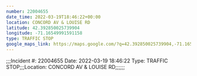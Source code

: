 ```yaml
---
number: 22004655
date_time: 2022-03-19T18:46:22+00:00
location: CONCORD AV & LOUISE RD
latitude: 42.392850025739904
longitude: -71.16549991591158
type: TRAFFIC STOP
google_maps_link: https://maps.google.com/?q=42.392850025739904,-71.16549991591158
---
```


;;;Incident #: 22004655  Date: 2022-03-19 18:46:22   Type: TRAFFIC STOP;;;Location: CONCORD AV & LOUISE RD;;;;;;
